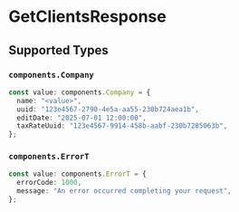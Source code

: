 # GetClientsResponse


## Supported Types

### `components.Company`

```typescript
const value: components.Company = {
  name: "<value>",
  uuid: "123e4567-2790-4e5a-aa55-230b724aea1b",
  editDate: "2025-07-01 12:00:00",
  taxRateUuid: "123e4567-9914-458b-aabf-230b7285063b",
};
```

### `components.ErrorT`

```typescript
const value: components.ErrorT = {
  errorCode: 1000,
  message: "An error occurred completing your request",
};
```


